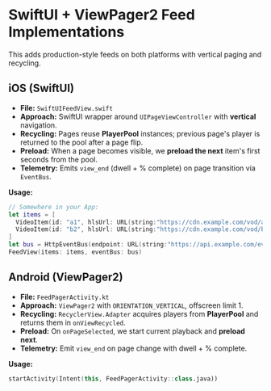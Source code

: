 # SwiftUI + ViewPager2 Feed Implementations

This adds production-style feeds on both platforms with vertical paging and recycling.

## iOS (SwiftUI)
- **File:** `SwiftUIFeedView.swift`
- **Approach:** SwiftUI wrapper around `UIPageViewController` with **vertical** navigation.
- **Recycling:** Pages reuse **PlayerPool** instances; previous page's player is returned to the pool after a page flip.
- **Preload:** When a page becomes visible, we **preload the next** item's first seconds from the pool.
- **Telemetry:** Emits `view_end` (dwell + % complete) on page transition via `EventBus`.

**Usage:**
```swift
// Somewhere in your App:
let items = [
  VideoItem(id: "a1", hlsUrl: URL(string:"https://cdn.example.com/vod/a1/master.m3u8")!),
  VideoItem(id: "b2", hlsUrl: URL(string:"https://cdn.example.com/vod/b2/master.m3u8")!)
]
let bus = HttpEventBus(endpoint: URL(string:"https://api.example.com/event")!)
FeedView(items: items, eventBus: bus)
```

## Android (ViewPager2)
- **File:** `FeedPagerActivity.kt`
- **Approach:** `ViewPager2` with `ORIENTATION_VERTICAL`, offscreen limit 1.
- **Recycling:** `RecyclerView.Adapter` acquires players from **PlayerPool** and returns them in `onViewRecycled`.
- **Preload:** On `onPageSelected`, we start current playback and **preload next**.
- **Telemetry:** Emit `view_end` on page change with dwell + % complete.

**Usage:**
```kotlin
startActivity(Intent(this, FeedPagerActivity::class.java))
```
